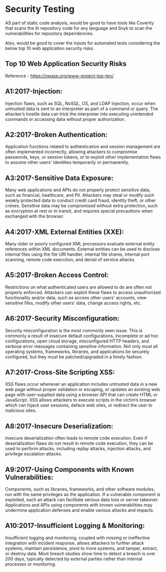 # Security Testing

AS part of static code analysis, would be good to have tools like Coverity that scans the th repository code for any language and Snyk to scan the vulnerabilities for repository dependencies.

Also, would be good to cover the inputs for automated tests considering the below top 10 web application security risks.

## Top 10 Web Application Security Risks

Reference - https://owasp.org/www-project-top-ten/

## A1:2017-Injection: 
Injection flaws, such as SQL, NoSQL, OS, and LDAP injection, occur when untrusted data is sent to an interpreter as part of a command or query. The attacker’s hostile data can trick the interpreter into executing unintended commands or accessing data without proper authorization.

## A2:2017-Broken Authentication: 
Application functions related to authentication and session management are often implemented incorrectly, allowing attackers to compromise passwords, keys, or session tokens, or to exploit other implementation flaws to assume other users’ identities temporarily or permanently.

## A3:2017-Sensitive Data Exposure: 
Many web applications and APIs do not properly protect sensitive data, such as financial, healthcare, and PII. Attackers may steal or modify such weakly protected data to conduct credit card fraud, identity theft, or other crimes. Sensitive data may be compromised without extra protection, such as encryption at rest or in transit, and requires special precautions when exchanged with the browser.

## A4:2017-XML External Entities (XXE): 
Many older or poorly configured XML processors evaluate external entity references within XML documents. External entities can be used to disclose internal files using the file URI handler, internal file shares, internal port scanning, remote code execution, and denial of service attacks.

## A5:2017-Broken Access Control: 
Restrictions on what authenticated users are allowed to do are often not properly enforced. Attackers can exploit these flaws to access unauthorized functionality and/or data, such as access other users’ accounts, view sensitive files, modify other users’ data, change access rights, etc.

## A6:2017-Security Misconfiguration: 
Security misconfiguration is the most commonly seen issue. This is commonly a result of insecure default configurations, incomplete or ad hoc configurations, open cloud storage, misconfigured HTTP headers, and verbose error messages containing sensitive information. Not only must all operating systems, frameworks, libraries, and applications be securely configured, but they must be patched/upgraded in a timely fashion.

## A7:2017-Cross-Site Scripting XSS: 
XSS flaws occur whenever an application includes untrusted data in a new web page without proper validation or escaping, or updates an existing web page with user-supplied data using a browser API that can create HTML or JavaScript. XSS allows attackers to execute scripts in the victim’s browser which can hijack user sessions, deface web sites, or redirect the user to malicious sites.

## A8:2017-Insecure Deserialization: 
Insecure deserialization often leads to remote code execution. Even if deserialization flaws do not result in remote code execution, they can be used to perform attacks, including replay attacks, injection attacks, and privilege escalation attacks.

## A9:2017-Using Components with Known Vulnerabilities: 
Components, such as libraries, frameworks, and other software modules, run with the same privileges as the application. If a vulnerable component is exploited, such an attack can facilitate serious data loss or server takeover. Applications and APIs using components with known vulnerabilities may undermine application defenses and enable various attacks and impacts.

## A10:2017-Insufficient Logging & Monitoring: 
Insufficient logging and monitoring, coupled with missing or ineffective integration with incident response, allows attackers to further attack systems, maintain persistence, pivot to more systems, and tamper, extract, or destroy data. Most breach studies show time to detect a breach is over 200 days, typically detected by external parties rather than internal processes or monitoring.